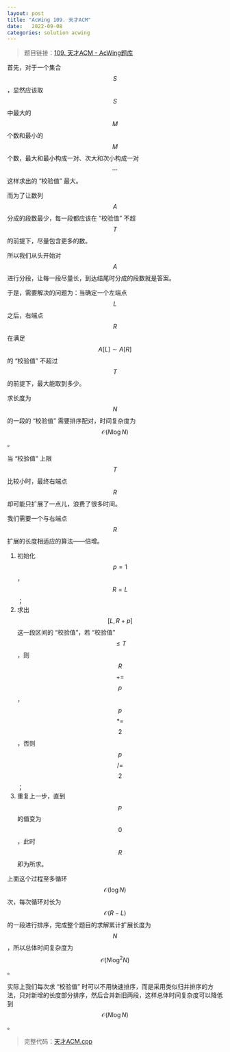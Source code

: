 ```yaml
---
layout: post
title: "AcWing 109. 天才ACM"
date:   2022-09-08
categories: solution acwing
---
```


> 题目链接：<a href="https://www.acwing.com/problem/content/111/" target="_blnak">109. 天才ACM - AcWing题库</a>

首先，对于一个集合 $$S$$，显然应该取 $$S$$ 中最大的 $$M$$ 个数和最小的 $$M$$ 个数，最大和最小构成一对、次大和次小构成一对 $$\cdots$$ 这样求出的 “校验值” 最大。

而为了让数列 $$A$$ 分成的段数最少，每一段都应该在 “校验值” 不超 $$T$$ 的前提下，尽量包含更多的数。

所以我们从头开始对 $$A$$ 进行分段，让每一段尽量长，到达结尾时分成的段数就是答案。

于是，需要解决的问题为：当确定一个左端点 $$L$$ 之后，右端点 $$R$$ 在满足 $$A[L] \sim A[R]$$ 的 “校验值” 不超过 $$T$$ 的前提下，最大能取到多少。

求长度为 $$N$$ 的一段的 “校验值” 需要排序配对，时间复杂度为 $$\mathcal{O}(N \log{N})$$。

当 “校验值” 上限 $$T$$ 比较小时，最终右端点 $$R$$ 却可能只扩展了一点儿，浪费了很多时间。

我们需要一个与右端点 $$R$$ 扩展的长度相适应的算法——倍增。

1. 初始化 $$p = 1$$，$$R = L$$；
2. 求出 $$[L, R + p]$$ 这一段区间的 “校验值”，若 “校验值” $$\leq T$$，则 $$R$$ $$+=$$ $$p$$，$$p$$ $$*=$$ $$2$$，否则 $$p$$ $$/=$$ $$2$$；
3. 重复上一步，直到 $$p$$ 的值变为 $$0$$，此时 $$R$$ 即为所求。

上面这个过程至多循环 $$\mathcal{O}(\log{N})$$ 次，每次循环对长为 $$\mathcal{O}(R - L)$$ 的一段进行排序，完成整个题目的求解累计扩展长度为 $$N$$，所以总体时间复杂度为 $$\mathcal{O}(N \log^2{N})$$。

实际上我们每次求 “校验值” 时可以不用快速排序，而是采用类似归并排序的方法，只对新增的长度部分排序，然后合并新旧两段，这样总体时间复杂度可以降低到 $$\mathcal{O}(N \log{N})$$。

> 完整代码：<a href="https://gitee.com/lyccrius/oi/blob/master/AcWing/109/天才ACM.cpp" target="_blank">天才ACM.cpp</a>